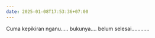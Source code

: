 ```yaml
---
date: 2025-01-08T17:53:36+07:00
---
```

Cuma kepikiran nganu..... bukunya.... belum selesai............